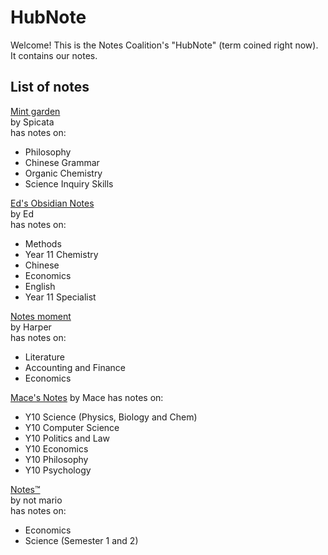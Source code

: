 # HubNote

Welcome! This is the Notes Coalition's "HubNote" (term coined right now). It contains our notes.

## List of notes

[Mint garden](https://mint-garden.netlify.app/)  
by Spicata  
has notes on:  
- Philosophy
- Chinese Grammar
- Organic Chemistry
- Science Inquiry Skills

[Ed's Obsidian Notes](https://edsobsidiannotes.netlify.app/)  
by Ed  
has notes on:  
- Methods
- Year 11 Chemistry
- Chinese
- Economics
- English
- Year 11 Specialist

[Notes moment](https://harperb160.wixsite.com/notes-moment)  
by Harper  
has notes on:  
- Literature
- Accounting and Finance
- Economics

[Mace's Notes](https://macesnotes.netlify.app/)
by Mace
has notes on:
- Y10 Science (Physics, Biology and Chem)
- Y10 Computer Science
- Y10 Politics and Law
- Y10 Economics
- Y10 Philosophy
- Y10 Psychology

[Notes™](https://notes.notmario.net/)  
by not mario  
has notes on:  
- Economics
- Science (Semester 1 and 2)
